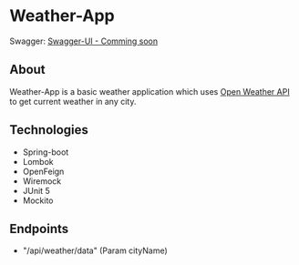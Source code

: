 # Weather-App
Swagger: [Swagger-UI - Comming soon](URL_HERE "Swagger")

## About
Weather-App is a basic weather application which uses [Open Weather API](https://openweathermap.org/api) to get current weather in any city.

## Technologies
- Spring-boot
- Lombok
- OpenFeign
- Wiremock
- JUnit 5
- Mockito

## Endpoints
- "/api/weather/data" (Param cityName)
